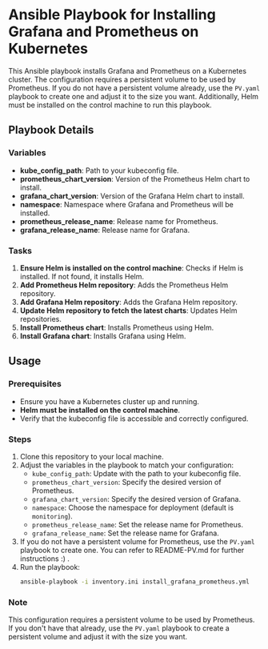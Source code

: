 # Ansible Playbook for Installing Grafana and Prometheus on Kubernetes

This Ansible playbook installs Grafana and Prometheus on a Kubernetes cluster. The configuration requires a persistent volume to be used by Prometheus. If you do not have a persistent volume already, use the `PV.yaml` playbook to create one and adjust it to the size you want. Additionally, Helm must be installed on the control machine to run this playbook.

## Playbook Details

### Variables

- **kube_config_path**: Path to your kubeconfig file.
- **prometheus_chart_version**: Version of the Prometheus Helm chart to install.
- **grafana_chart_version**: Version of the Grafana Helm chart to install.
- **namespace**: Namespace where Grafana and Prometheus will be installed.
- **prometheus_release_name**: Release name for Prometheus.
- **grafana_release_name**: Release name for Grafana.

### Tasks

1. **Ensure Helm is installed on the control machine**: Checks if Helm is installed. If not found, it installs Helm.
2. **Add Prometheus Helm repository**: Adds the Prometheus Helm repository.
3. **Add Grafana Helm repository**: Adds the Grafana Helm repository.
4. **Update Helm repository to fetch the latest charts**: Updates Helm repositories.
5. **Install Prometheus chart**: Installs Prometheus using Helm.
6. **Install Grafana chart**: Installs Grafana using Helm.

## Usage

### Prerequisites

- Ensure you have a Kubernetes cluster up and running.
- **Helm must be installed on the control machine**.
- Verify that the kubeconfig file is accessible and correctly configured.

### Steps

1. Clone this repository to your local machine.
2. Adjust the variables in the playbook to match your configuration:
    - `kube_config_path`: Update with the path to your kubeconfig file.
    - `prometheus_chart_version`: Specify the desired version of Prometheus.
    - `grafana_chart_version`: Specify the desired version of Grafana.
    - `namespace`: Choose the namespace for deployment (default is `monitoring`).
    - `prometheus_release_name`: Set the release name for Prometheus.
    - `grafana_release_name`: Set the release name for Grafana.
3. If you do not have a persistent volume for Prometheus, use the `PV.yaml` playbook to create one. You can refer to README-PV.md for further instructions :) .
4. Run the playbook:
    ```sh
    ansible-playbook -i inventory.ini install_grafana_prometheus.yml
    ```

### Note

This configuration requires a persistent volume to be used by Prometheus. If you don't have that already, use the `PV.yaml` playbook to create a persistent volume and adjust it with the size you want.